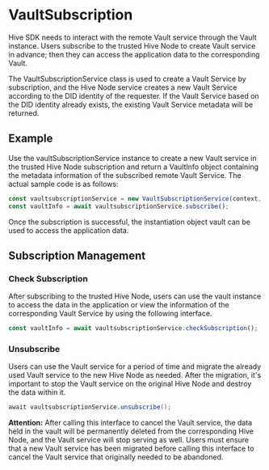# VaultSubscription

Hive SDK needs to interact with the remote Vault service through the Vault instance. Users subscribe to the trusted Hive Node to create Vault service in advance; then they can access the application data to the corresponding Vault.

The VaultSubscriptionService class is used to create a Vault Service by subscription, and the Hive Node service creates a new Vault Service according to the DID identity of the requester. If the Vault Service based on the DID identity already exists, the existing Vault Service metadata will be returned.

## Example

Use the vaultSubscriptionService instance to create a new Vault service in the trusted Hive Node subscription and return a VaultInfo object containing the metadata information of the subscribed remote Vault Service. The actual sample code is as follows:

```javascript
const vaultsubscriptionService = new VaultSubscriptionService(context, getProviderAddress());
const vaultInfo = await vaultsubscriptionService.subscribe();
```

Once the subscription is successful, the instantiation object vault can be used to access the application data.

## Subscription Management

### Check Subscription

After subscribing to the trusted Hive Node, users can use the vault instance to access the data in the application or view the information of the corresponding Vault Service by using the following interface.

```javascript
const vaultInfo = await vaultsubscriptionService.checkSubscription();
```

### Unsubscribe

Users can use the Vault service for a period of time and migrate the already used Vault service to the new Hive Node as needed. After the migration, it's important to stop the Vault service on the original Hive Node and destroy the data within it.

```java
await vaultsubscriptionService.unsubscribe();
```

**Attention:** After calling this interface to cancel the Vault service, the data held in the vault will be permanently deleted from the corresponding Hive Node, and the Vault service will stop serving as well. Users must ensure that a new Vault service has been migrated before calling this interface to cancel the Vault service that originally needed to be abandoned.
